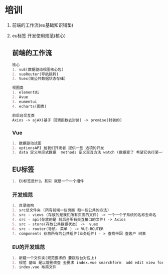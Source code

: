 # 培训

1. 前端的工作流(eu基础知识铺垫)

2. eu标签 开发使用规范(核心)

   ## 前端的工作流

   ```markdown
   核心
   1. vuE(数据驱动视图核心包)
   2. vueRouter(导航跳转)
   3. Vuex(做公共数据状态存储)
   
   视图类
   1. elementUi 
   2. Avue
   3. eumentui
   4. echarts(图表)
   
   前后台交互类
   Axios -> ajAX(基于 回调函数去封装) -> promise(封装的) 
   ```

   ### Vue

   ```markdown
   1. 数据驱动试图
   2. optionsAPI 给我们开发者 提供一些 选项的开发
   3. data 定义响应式数据  methods 定义交互方法 watch (数据变了 希望它执行某一个函数)  computed 计算属性(由缓存) 
   ```

   ## EU标签

   ```markdown
   1. EU标签是什么 其实 就是一个一个组件
   ```

   ### 开发规范

   ```markdown
   1. 目录结构  
   2. src总文件夹 (所有前端一些页面 和一些公共的方法)
   3. src - views (存放的是我们所有页面的文件) -> 一个一个子系统的名称去命名
   4. src - api(存放的是 前后台所有交互接口的文件) -> Axios
   5. src - store(存放公共数据状态) ->  vuex
   6. src - router(导航- 菜单 ) -> VUE-ROUTER
   7. components 存放所有的公共组件(业务组件) - > 查找带回 查客户 树表
   ```

   ### EU的开发规范

   ```markdown
   1. 新建一个文件夹(规范要求的 要跟后台对应上)
   2. 规范 基础 是以增删改查 去要求 index.vue searchform  add edit view form
   3. index.vue 布局文件 
   ```

   